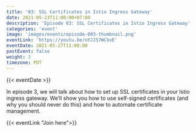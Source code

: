 ```yaml
---
title: '03: SSL Certificates in Istio Ingress Gateway'
date: 2021-05-23T11:00:00+07:00
description: 'Episode 03: SSL Certificates in Istio Ingress Gateway'
categories: 'event'
image: 'images/events/episode-003-thumbnail.png'
eventLink: 'https://youtu.be/nYJJ57WCkxE'
eventDate: 2021-05-27T11:00:00
pastEvent: false
weight: 3
timezone: PDT
---
```


{{< eventDate >}}

In episode 3, we will talk about how to set up SSL certificates in your Istio ingress gateway. We’ll show you how to use self-signed certificates (and why you should never do this) and how to automate certificate management.

{{< eventLink "Join here">}}
